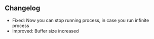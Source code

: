 ## Changelog
- Fixed: Now you can stop running process, in case you run infinite process
- Improved: Buffer size increased